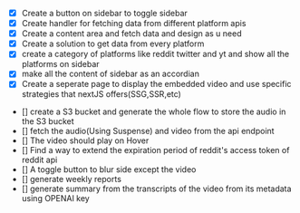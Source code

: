 - [X] Create a button on sidebar to toggle sidebar
- [X] Create handler for fetching data from different platform apis
- [X] Create a content area and fetch data and design as u need
- [X] Create a solution to get data from every platform 
- [X] create a category of platforms like reddit twitter and yt and show all the platforms on sidebar
- [X] make all the content of sidebar as an accordian
- [X] Create a seperate page to display the embedded video and use specific strategies that nextJS offers(SSG,SSR,etc)

- [] create a S3 bucket and generate the whole flow to store the audio in the S3 bucket
- [] fetch the audio(Using Suspense) and video from the api endpoint
- [] The video should play on Hover
- []  Find a way to extend the expiration period of reddit's access token of reddit api 
- [] A toggle button to blur side except the video
- [] generate weekly reports
- [] generate summary from the transcripts of the video from its metadata using OPENAI key

